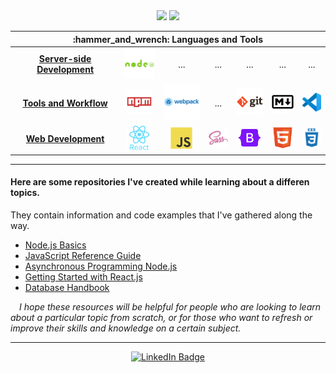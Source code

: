 <!--
**SKindij/SKindij** is a ✨ _special_ ✨ repository because its `README.md` (this file) appears on your GitHub profile.
Here are some ideas to get you started:
- 🔭 I’m currently working on ...
- 🌱 I’m currently learning ...
- 👯 I’m looking to collaborate on ...
- 🤔 I’m looking for help with ...
- 💬 Ask me about ...
- 📫 How to reach me: ...
- 😄 Pronouns: ...
- ⚡ Fun fact: ...

https://shields.io/category/social
https://github.com/devicons/devicon/
<img src="https://github.com/devicons/devicon/blob/master/icons/react/react-original-wordmark.svg" title="React" alt="React" width="40" height="40"/>&nbsp;

-->

<div id="header" align="center">
  <img src="https://media.giphy.com/media/ve43TyDQ3B4me7d22z/giphy.gif" width="150"/>
  <img src="https://media.giphy.com/media/wwg1suUiTbCY8H8vIA/giphy-downsized-large.gif" width="150"/>
</div>

<table align="center">
  <thead align="center">
    <tr>  
      <th colspan="8" border: none;> :hammer_and_wrench: Languages and Tools </th>  </tr>
    </tr>
  </thead>
  <tbody align="center">
    <tr>
      <td colspan="2"><a href="https://github.com/SKindij/SKindij/blob/main/SKILLS.md"><b>Server-side Development</b></a></td>
      <td><img src="https://raw.githubusercontent.com/SKindij/SKindij/main/logos/nodejs-logo.svg" title="NodeJS" alt="NodeJS" width="60" /></td>
      <td> ... </td>
      <td> ... </td>
      <td> ... </td>
      <td> ... </td>
      <td> ... </td>
    </tr>
    <tr>
      <td colspan="2"><a href="https://github.com/SKindij/SKindij/blob/main/SKILLS.md"><b>Tools and Workflow</b></a></td>
      <td>
        <img src="https://raw.githubusercontent.com/SKindij/SKindij/main/logos/npm-logo.svg" title="npm" alt="npm" width="40" />
      </td>
      <td>
        <img src="https://github.com/SKindij/SKindij/blob/main/logos/webpack-logo.svg" title="Webpack" alt="Webpack" width="70"/>   
      </td> 
      <td> ... </td>
      <td>
        <img src="https://github.com/SKindij/SKindij/blob/main/logos/git-logo.svg" title="Git" alt="Git" width="50" />
      </td>
      <td>
        <img src="https://github.com/SKindij/SKindij/blob/main/logos/markdown-logo.svg" title="Markdown" alt="Markdown" width="40" />  
      </td>
      <td>
        <img src="https://github.com/devicons/devicon/blob/master/icons/vscode/vscode-original.svg" title="vscode" alt="vscode" width="30" />
      </td>
    </tr>
    <tr>
      <td colspan="2"><a href="https://github.com/SKindij/SKindij/blob/main/SKILLS.md"><b>Web Development</b></a></td>
      <td>
        <img src="https://raw.githubusercontent.com/SKindij/SKindij/main/logos/react-logo.svg" title="React" alt="React" width="40" /> 
      </td>
      <td>
        <img src="https://github.com/SKindij/SKindij/blob/main/logos/javascript-logo.svg" title="JavaScript" alt="JavaScript" width="35" />  
      </td>      
      <td>
        <img src="https://github.com/SKindij/SKindij/blob/main/logos/sass-logo.svg"  title="SASS" alt="SASS" width="35" />
      </td>
      <td>
        <img src="https://github.com/SKindij/SKindij/blob/main/logos/bootstrap-logo.svg" title="Bootstrap" alt="bootstrap" width="35" />  
      </td>      
      <td>
        <img src="https://github.com/SKindij/SKindij/blob/main/logos/html5-logo.svg" title="HTML5" alt="HTML" width="35" />
      </td>
      <td>
        <img src="https://github.com/SKindij/SKindij/blob/main/logos/css3-logo.svg"  title="CSS3" alt="CSS" width="35" />
      </td>
    </tr>
  </tbody>
</table>


	
- - -

#### Here are some repositories I've created while learning about a differen topics. 
They contain information and code examples that I've gathered along the way.

* [Node.js Basics](https://github.com/SKindij/basics-of-Node.js)
* [JavaScript Reference Guide](https://github.com/SKindij/JavaScript-reference-book)
* [Asynchronous Programming Node.js](https://github.com/SKindij/Asynchronous-JS-Nodejs)
* [Getting Started with React.js](https://github.com/SKindij/basics-of-React.js)
* [Database Handbook](https://github.com/SKindij/database-reference-book)

&emsp;_I hope these resources will be helpful for people who are looking to learn about a particular topic from scratch, or for those who want to refresh or improve their skills and knowledge on a certain subject._

- - -	
	
<div id="badges" align="center">
  <a href="https://www.linkedin.com/in/serhii-kindiakov/">
    <img src="https://img.shields.io/badge/LinkedIn-blue?style=for-the-badge&logo=linkedin&logoColor=white" alt="LinkedIn Badge"/>
</div>	
	
